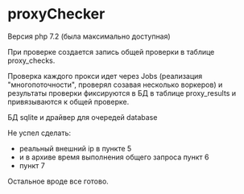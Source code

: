 # proxyChecker

Версия php 7.2 (была максимально доступная)

При проверке создается запись общей проверки в таблице proxy_checks.

Проверка каждого прокси идет через Jobs (реализация "многопоточности", проверял созавая несколько воркеров) и результаты проверки фиксируются в БД в таблице proxy_results и привязываются к общей проверке.

БД sqlite и драйвер для очередей database

Не успел сделать: 
- реальный внешний ip в пункте 5
- и в архиве время выполнения общего запроса пункт 6
- пункт 7

Остальное вроде все готово.
